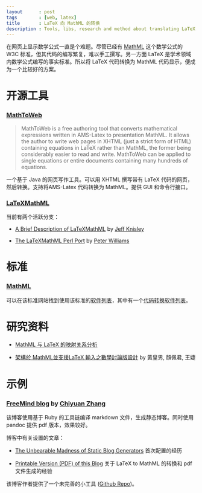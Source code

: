 ```yaml
---
layout      : post
tags        : [web, latex]
title       : LaTeX 向 MathML 的转换 
description : Tools, libs, research and method about translating LaTeX code to MathML code.
---
```


在网页上显示数学公式一直是个难题。尽管已经有 [MathML](http://www.w3.org/Math/) 这个数学公式的 W3C 标准，但其代码的编写繁复，难以手工撰写。另一方面 LaTeX 是学术领域内数学公式编写的事实标准。所以将 LaTeX 代码转换为 MathML 代码显示，便成为一个比较好的方案。

开源工具
=================================

### [MathToWeb](http://www.mathtoweb.com/cgi-bin/mathtoweb_home.pl)

> MathToWeb is a free authoring tool that converts mathematical expressions written in AMS-Latex to presentation MathML. It allows the author to write web pages in XHTML (just a strict form of HTML) containing equations in LaTeX rather than MathML, the former being considerably easier to read and write. MathToWeb can be applied to single equations or entire documents containing many hundreds of equations.

一个基于 Java 的网页写作工具。可以用 XHTML 撰写带有 LaTeX 代码的网页，然后转换。支持将AMS-Latex 代码转换为 MathML。提供 GUI 和命令行接口。

### [LaTeXMathML](https://www.maths.nottingham.ac.uk/personal/drw/lm.html)

当前有两个活跃分支：

+ [A Brief Description of LaTeXMathML](http://math.etsu.edu/LaTeXMathML/) by [Jeff Knisley](https://sites.google.com/site/drjknisley/)

+ [The LaTeXMathML Perl Port](http://pillars.che.pitt.edu/LaTeXMathML/) by [Peter Williams](mailto:broadway@city-net.com)

标准
=============

### [MathML](http://www.w3.org/Math/)

可以在该标准网站找到使用该标准的[软件列表](http://www.w3.org/Math/Software/)，其中有一个[代码转换软件列表](http://www.w3.org/Math/Software/mathml_software_cat_converters.html)。

研究资料
============

+ [MathML 与 LaTeX 的映射关系分析](http://www.ibm.com/developerworks/cn/xml/x-mathml2/)

+ [架構於 MathML並支援LaTeX 輸入之數學討論版設計](https://github.com/quxiaofeng/csxfqu/raw/master/images/latex2mathml.pdf) by 黃皇男, 顏佩君, 王婕

示例
============

### [FreeMind blog](http://freemind.pluskid.org/) by [Chiyuan Zhang](http://pluskid.org/)
该博客使用基于 Ruby 的工具链编译 markdown 文件，生成静态博客。同时使用 pandoc 提供 pdf 版本，效果较好。

博客中有关设置的文章：

+ [The Unbearable Madness of Static Blog Generators](http://freemind.pluskid.org/technology/the-unbearable-madness-of-static-blog-generators/)
首次配置的经历

+ [Printable Version (PDF) of this Blog](http://freemind.pluskid.org/misc/printable-version-pdf-of-this-blog/) 关于 LaTeX to MathML 的转换和 pdf 文件生成的经验

该博客作者提供了一个未完善的小工具 ([Github Repo](https://github.com/pluskid/texml))。
